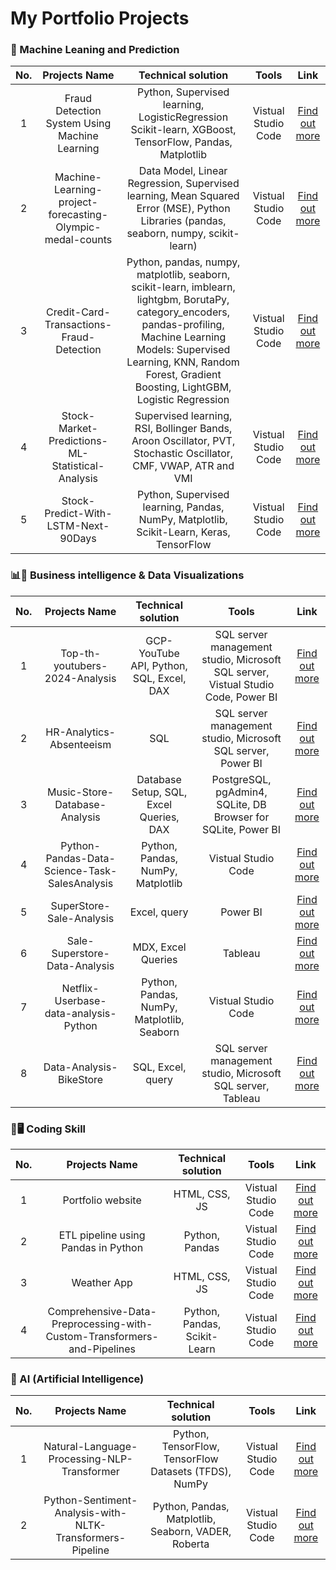 # My Portfolio Projects 


### 🧠 Machine Leaning and Prediction 
| No. | Projects Name | Technical solution | Tools | Link |
| :---:   | :---: | :---: | :---: | :---: |
| 1 | Fraud Detection System Using Machine Learning | Python, Supervised learning, LogisticRegression Scikit-learn, XGBoost, TensorFlow, Pandas, Matplotlib | Vistual Studio Code | [Find out more](https://github.com/Kanangnut/EDA-Credit-Classification-Using-ML) |
| 2 | Machine-Learning-project-forecasting-Olympic-medal-counts | Data Model, Linear Regression, Supervised learning, Mean Squared Error (MSE), Python Libraries (pandas, seaborn, numpy, scikit-learn) | Vistual Studio Code | [Find out more](https://github.com/Kanangnut/Machine-Learning-project-forecasting-Olympic-medal-counts) |
| 3 | Credit-Card-Transactions-Fraud-Detection | Python, pandas, numpy, matplotlib, seaborn, scikit-learn, imblearn, lightgbm, BorutaPy, category_encoders, pandas-profiling, Machine Learning Models: Supervised Learning, KNN, Random Forest, Gradient Boosting, LightGBM, Logistic Regression | Vistual Studio Code | [Find out more](https://github.com/Kanangnut/Credit-Card-Transactions-Fraud-Detection/tree/main) |
| 4 | Stock-Market-Predictions-ML-Statistical-Analysis | Supervised learning, RSI, Bollinger Bands, Aroon Oscillator, PVT, Stochastic Oscillator, CMF, VWAP, ATR  and VMI | Vistual Studio Code | [Find out more](https://github.com/Kanangnut/Stock-Market-Predictions-ML-LSTM-Statistical-Analysis) |
| 5 | Stock-Predict-With-LSTM-Next-90Days | Python, Supervised learning, Pandas, NumPy, Matplotlib, Scikit-Learn, Keras, TensorFlow | Vistual Studio Code | [Find out more](https://github.com/Kanangnut/Stock-Predict-With-LSTM-Next-90Days) |


### 📊💭 Business intelligence & Data Visualizations
| No. | Projects Name | Technical solution | Tools | Link |
| :---:   | :---: | :---: | :---: | :---: |
| 1 | Top-th-youtubers-2024-Analysis | GCP-YouTube API, Python, SQL, Excel, DAX | SQL server management studio, Microsoft SQL server, Vistual Studio Code, Power BI | [Find out more](https://github.com/Kanangnut/top-th-youtubers-2024) |
| 2 | HR-Analytics-Absenteeism | SQL | SQL server management studio, Microsoft SQL server, Power BI | [Find out more](https://github.com/Kanangnut/HR-Analytics-Absenteeism-SQL) |
| 3 | Music-Store-Database-Analysis | Database Setup, SQL, Excel Queries, DAX | PostgreSQL, pgAdmin4, SQLite, DB Browser for SQLite, Power BI | [Find out more](https://github.com/Kanangnut/Music-Store-Database-Analysis) |
| 4 | Python-Pandas-Data-Science-Task-SalesAnalysis | Python, Pandas, NumPy, Matplotlib | Vistual Studio Code | [Find out more](https://github.com/Kanangnut/Python-Pandas-Data-Science-Task-SalesAnalysis) |
| 5 | SuperStore-Sale-Analysis | Excel, query | Power BI | [Find out more](https://github.com/Kanangnut/SuperStore-Sale-Analysis) |
| 6 | Sale-Superstore-Data-Analysis | MDX, Excel Queries | Tableau | [Find out more](https://github.com/Kanangnut/Sale-Superstore-Data-Analysis-use-Tableau-and-DAX) |
| 7 | Netflix-Userbase-data-analysis-Python | Python, Pandas, NumPy, Matplotlib, Seaborn | Vistual Studio Code | [Find out more](https://github.com/Kanangnut/Netflix-Userbase-data-analysis-Python) |
| 8 | Data-Analysis-BikeStore | SQL, Excel, query | SQL server management studio, Microsoft SQL server, Tableau | [Find out more](https://github.com/Kanangnut/Data-Analysis-BikeStore-SQL-Excel-Tableau) |


### 🦉🖥️ Coding Skill 
| No. | Projects Name | Technical solution | Tools | Link |
| :---:   | :---: | :---: | :---: | :---: |
| 1 | Portfolio website | HTML, CSS, JS | Vistual Studio Code | [Find out more](https://github.com/Kanangnut/kanangnut.github.io) |
| 2 | ETL pipeline using Pandas in Python | Python, Pandas | Vistual Studio Code | [Find out more](https://github.com/Kanangnut/ETL-pipeline-using-Pandas-in-Python) |
| 3 | Weather App | HTML, CSS, JS | Vistual Studio Code | [Find out more](https://github.com/Kanangnut/Weather-App) |
| 4 | Comprehensive-Data-Preprocessing-with-Custom-Transformers-and-Pipelines | Python, Pandas, Scikit-Learn | Vistual Studio Code | [Find out more](https://github.com/Kanangnut/Comprehensive-Data-Preprocessing-with-Custom-Transformers-and-Pipelines) |


### 🤖 AI (Artificial Intelligence) 
| No. | Projects Name | Technical solution | Tools | Link |
| :---:   | :---: | :---: | :---: | :---: |
| 1 | Natural-Language-Processing-NLP-Transformer | Python, TensorFlow, TensorFlow Datasets (TFDS), NumPy | Vistual Studio Code | [Find out more](https://github.com/Kanangnut/Natural-Language-Processing-NLP-Transformer) |
| 2 | Python-Sentiment-Analysis-with-NLTK-Transformers-Pipeline | Python, Pandas, Matplotlib, Seaborn, VADER, Roberta | Vistual Studio Code | [Find out more](https://github.com/Kanangnut/Python-Sentiment-Analysis-with-NLTK-Transformers-Pipeline)  |










